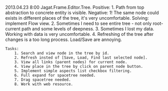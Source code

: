 2013.04.23 8:00 Jagat.Frame.Editor.Tree.
	Positive:
		1. Path from top abstraction to concrete entity is visible.
	Negative:
		1! The same node could exists in different places of the tree, it's very uncomfortable. Solving: implement Flow view.
		2. Sometimes I need to see entire tree - not only root-current path and some levels of deepness.
		3. Sometimes I lost my data. Working with data is very uncomfortable.
		4. Refreshing of the tree after changes is a too long process. Load/Save are annoying.

	Tasks:
		1. Search and view node in the tree by id.
		2. Refresh insted of [Save, Load, Find last selected node].
		3. View all links (parent nodes) for current node.
		4. View place in the tree by click on parent node button.
		5. Implement simple aspects list checkbox filtering.
		6. Full expand for spacetree needed.
		7. Drag spacetree needed.
		8. Work with web resource.